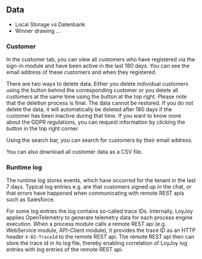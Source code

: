 ## Data
+ Local Storage vs Datenbank
+ Winner drawing
...
### Customer

In the customer tab, you can view all customers who have registered via the sign-in module and have been active in the last 180 days. You can see the email address of these customers and when they registered. 

There are two ways to delete data. Either you delete individual customers using the button behind the corresponding customer or you delete all customers at the same time using the button at the top right. Please note that the deletion process is final. The data cannot be restored. If you do not delete the data, it will automatically be deleted after 180 days if the customer has been inactive during that time. If you want to know more about the GDPR regulations, you can request information by clicking the button in the top right corner.

Using the search bar, you can search for customers by their email address. 

You can also download all customer data as a CSV file.

### Runtime log

The runtime log stores events, which have occurred for the tenant in the last 7 days. Typical log entries e.g. are that customers signed up in the chat, or that errors have happened when communicating with remote REST apis such as Salesforce.

For some log entries the log contains so-called trace IDs. Internally, LoyJoy applies OpenTelemetry to generate telemetry data for each process engine execution. When a process module calls a remote REST api (e.g. WebService module, API-Client module), it provides the trace ID as an HTTP header `X-B3-TraceId` to the remote REST api. The remote REST api then can store the trace id in its log file, thereby enabling correlation of LoyJoy log entries with log entries of the remote REST api.
